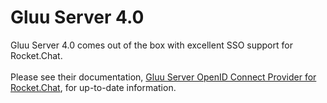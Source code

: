 # Gluu Server 4.0

Gluu Server 4.0 comes out of the box with excellent SSO support for Rocket.Chat.\
\
Please see their documentation, [Gluu Server OpenID Connect Provider for Rocket.Chat](https://gluu.org/docs/gluu-server/4.0/integration/saas/rocketchat/), for up-to-date information.
